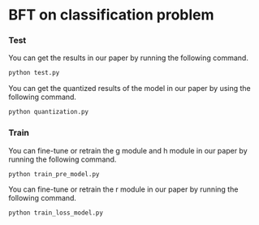 # BFT on classification problem

### Test
You can get the results in our paper by running the following command.

```sh
python test.py
```

You can get the quantized results of the model in our paper by using the following command.

```sh
python quantization.py
```

### Train
You can fine-tune or retrain the g module and h module in our paper by running the following command.

```sh
python train_pre_model.py
```

You can fine-tune or retrain the r module in our paper by running the following command.

```sh
python train_loss_model.py
```
